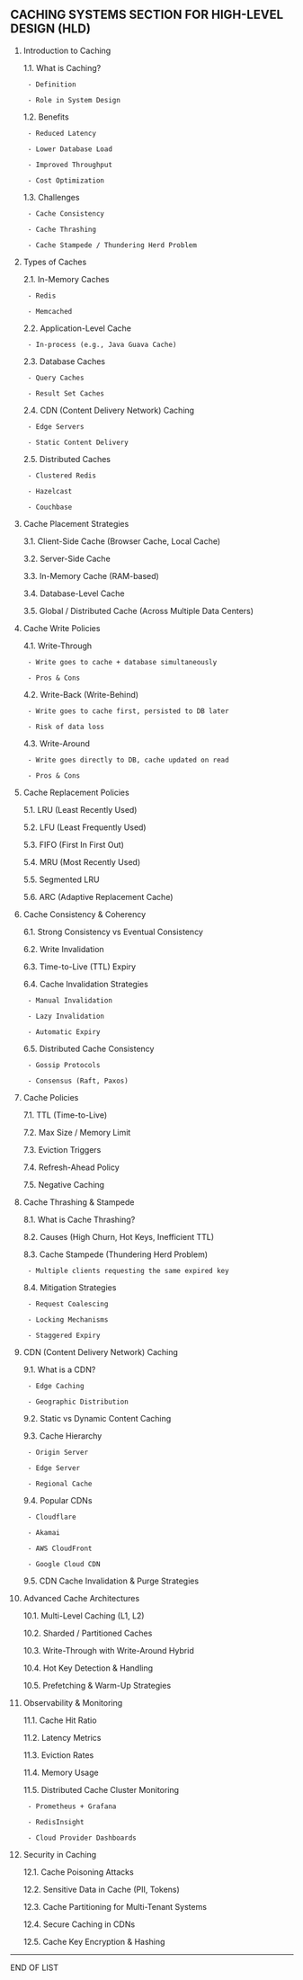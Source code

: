 CACHING SYSTEMS SECTION FOR HIGH-LEVEL DESIGN (HLD)  
----------------------------------------------------

1. Introduction to Caching
   
   1.1. What is Caching?
   
        - Definition
        
        - Role in System Design
        
   1.2. Benefits
   
        - Reduced Latency
        
        - Lower Database Load
        
        - Improved Throughput
        
        - Cost Optimization
        
   1.3. Challenges
   
        - Cache Consistency
        
        - Cache Thrashing
        
        - Cache Stampede / Thundering Herd Problem
        


2. Types of Caches

   2.1. In-Memory Caches
   
        - Redis
        
        - Memcached
        
   2.2. Application-Level Cache
   
        - In-process (e.g., Java Guava Cache)
        
   2.3. Database Caches
   
        - Query Caches
        
        - Result Set Caches
        
   2.4. CDN (Content Delivery Network) Caching
   
        - Edge Servers
        
        - Static Content Delivery
        
   2.5. Distributed Caches
   
        - Clustered Redis
        
        - Hazelcast
        
        - Couchbase
        

3. Cache Placement Strategies

   3.1. Client-Side Cache (Browser Cache, Local Cache)
   
   3.2. Server-Side Cache
   
   3.3. In-Memory Cache (RAM-based)
   
   3.4. Database-Level Cache
   
   3.5. Global / Distributed Cache (Across Multiple Data Centers)
   


4. Cache Write Policies

   4.1. Write-Through
   
        - Write goes to cache + database simultaneously
        
        - Pros & Cons
        
   4.2. Write-Back (Write-Behind)
   
        - Write goes to cache first, persisted to DB later
        
        - Risk of data loss
        
   4.3. Write-Around
   
        - Write goes directly to DB, cache updated on read
        
        - Pros & Cons
        

5. Cache Replacement Policies

   5.1. LRU (Least Recently Used)
   
   5.2. LFU (Least Frequently Used)
   
   5.3. FIFO (First In First Out)
   
   5.4. MRU (Most Recently Used)
   
   5.5. Segmented LRU
   
   5.6. ARC (Adaptive Replacement Cache)
   


6. Cache Consistency & Coherency

   6.1. Strong Consistency vs Eventual Consistency
   
   6.2. Write Invalidation
   
   6.3. Time-to-Live (TTL) Expiry
   
   6.4. Cache Invalidation Strategies
   
        - Manual Invalidation
        
        - Lazy Invalidation
        
        - Automatic Expiry
        
   6.5. Distributed Cache Consistency
   
        - Gossip Protocols
        
        - Consensus (Raft, Paxos)
        


7. Cache Policies

   7.1. TTL (Time-to-Live)
   
   7.2. Max Size / Memory Limit
   
   7.3. Eviction Triggers
   
   7.4. Refresh-Ahead Policy
   
   7.5. Negative Caching
   


8. Cache Thrashing & Stampede

   8.1. What is Cache Thrashing?
   
   8.2. Causes (High Churn, Hot Keys, Inefficient TTL)
   
   8.3. Cache Stampede (Thundering Herd Problem)
   
        - Multiple clients requesting the same expired key
        
   8.4. Mitigation Strategies
   
        - Request Coalescing
        
        - Locking Mechanisms
        
        - Staggered Expiry
        


9. CDN (Content Delivery Network) Caching

   9.1. What is a CDN?
   
        - Edge Caching
        
        - Geographic Distribution
        
   9.2. Static vs Dynamic Content Caching
   
   9.3. Cache Hierarchy
   
        - Origin Server
        
        - Edge Server
        
        - Regional Cache
        
   9.4. Popular CDNs
   
        - Cloudflare
        
        - Akamai
        
        - AWS CloudFront
        
        - Google Cloud CDN
        
   9.5. CDN Cache Invalidation & Purge Strategies
   


10. Advanced Cache Architectures

    10.1. Multi-Level Caching (L1, L2)
    
    10.2. Sharded / Partitioned Caches
    
    10.3. Write-Through with Write-Around Hybrid
    
    10.4. Hot Key Detection & Handling
    
    10.5. Prefetching & Warm-Up Strategies
    


11. Observability & Monitoring

    11.1. Cache Hit Ratio
    
    11.2. Latency Metrics
    
    11.3. Eviction Rates
    
    11.4. Memory Usage
    
    11.5. Distributed Cache Cluster Monitoring
    
         - Prometheus + Grafana
         
         - RedisInsight
         
         - Cloud Provider Dashboards
         


12. Security in Caching

    12.1. Cache Poisoning Attacks
    
    12.2. Sensitive Data in Cache (PII, Tokens)
    
    12.3. Cache Partitioning for Multi-Tenant Systems
    
    12.4. Secure Caching in CDNs
    
    12.5. Cache Key Encryption & Hashing
    

----------------------------------------------------
END OF LIST
